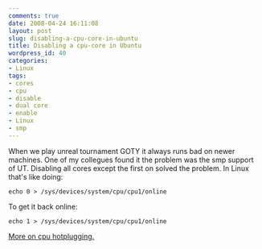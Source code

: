 ```yaml
---
comments: true
date: 2008-04-24 16:11:08
layout: post
slug: disabling-a-cpu-core-in-ubuntu
title: Disabling a cpu-core in Ubuntu
wordpress_id: 40
categories:
- Linux
tags:
- cores
- cpu
- disable
- dual core
- enable
- Linux
- smp
---
```


When we play unreal tournament GOTY it always runs bad on newer machines. One of my collegues found it the problem was the smp support of UT. Disabling all cores except the first on solved the problem. In Linux that's like doing:

```
echo 0 > /sys/devices/system/cpu/cpu1/online
```

To get it back online:
```
echo 1 > /sys/devices/system/cpu/cpu1/online
```

[More on cpu hotplugging.](http://www.mjmwired.net/kernel/Documentation/cpu-hotplug.txt)
